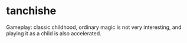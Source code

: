 # tanchishe
Gameplay: classic childhood, ordinary magic is not very interesting, and playing it as a child is also accelerated.

